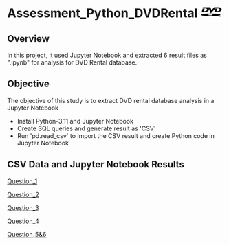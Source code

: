 # Assessment_Python_DVDRental <img src="https://github.com/Stella-Ho/Assessment_SQL_DVDRental/blob/6adb6504f4cf14326be437e4a50e84d2896f8824/DVD_photo.png" width="50"> 

## Overview
In this project, it used Jupyter Notebook and extracted 6 result files as ".ipynb" for analysis for DVD Rental database.

## Objective
The objective of this study is to extract DVD rental database analysis in a Jupyter Notebook

- Install Python-3.11 and Jupyter Notebook
- Create SQL queries and generate result as 'CSV'
- Run 'pd.read_csv' to import the CSV result and create Python code in Jupyter Notebook

## CSV Data and Jupyter Notebook Results
[Question_1](https://github.com/Stella-Ho/Assessment_Python_DVDRental/tree/0d5601039cf0327ecd30a526171d77c8663c2db0/Question_01)

[Question_2](https://github.com/Stella-Ho/Assessment_Python_DVDRental/tree/63e3f65700182c1710e77eba18556f54c85a6ef8/Question_02)

[Question_3](https://github.com/Stella-Ho/Assessment_Python_DVDRental/tree/63e3f65700182c1710e77eba18556f54c85a6ef8/Question_03)

[Question_4](https://github.com/Stella-Ho/Assessment_Python_DVDRental/tree/63e3f65700182c1710e77eba18556f54c85a6ef8/Question_04)

[Question_5&6](https://github.com/Stella-Ho/Assessment_Python_DVDRental/tree/63e3f65700182c1710e77eba18556f54c85a6ef8/Question_05%2606)
